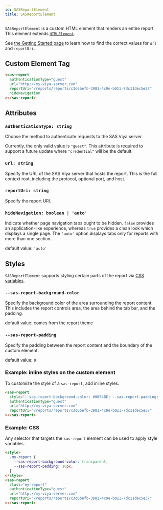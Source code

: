 ```yaml
---
id: SASReportElement
title: SASReportElement
---
```


`SASReportElement` is a custom HTML element that renders an entire report. This element extends <a target="_blank" href="https://developer.mozilla.org/en-US/docs/Web/API/HTMLElement">`HTMLElement`</a>.

See [the Getting Started page](getting-started.md#create-a-custom-html-tag) to learn how to find
the correct values for `url` and `reportUri`.

## Custom Element Tag

```html
<sas-report
  authenticationType="guest"
  url="http://my-viya-server.com"
  reportUri="/reports/reports/c3c6befb-3981-4c9e-b011-7dc11dec5e37"
  hideNavigation
></sas-report>
```

## Attributes

### `authenticationType: string`

Choose the method to authenticate requests to the SAS Viya server.

Currently, the only valid value is `"guest"`. This attribute is required to support a future update where `"credential"`
will be the default.

### `url: string`

Specify the URL of the SAS Viya server that hosts the report. This is the full context root, including the protocol,
optional port, and host.

### `reportUri: string`

Specify the report URI.

### `hideNavigation: boolean | 'auto'`

Indicate whether page navigation tabs ought to be hidden. `false` provides an application-like experience, whereas
`true` provides a clean look which displays a single page. The `'auto'` option displays tabs only for reports with more
than one section.

default value: `'auto'`

## Styles

`SASReportElement` supports styling certain parts of the report via <a target="_blank" href="https://developer.mozilla.org/en-US/docs/Web/CSS/Using_CSS_custom_properties">CSS variables</a>.

### `--sas-report-background-color`

Specify the background color of the area surrounding the report content. This includes the report controls area, the
area behind the tab bar, and the padding.

default value: comes from the report theme

### `--sas-report-padding`

Specify the padding between the report content and the boundary of the custom element.

default value: `0`

### Example: inline styles on the custom element

To customize the style of a `sas-report`, add inline styles.

```html
<sas-report
  style="--sas-report-background-color: #0074BE; --sas-report-padding: 1rem;"
  authenticationType="guest"
  url="http://my-viya-server.com"
  reportUri="/reports/reports/c3c6befb-3981-4c9e-b011-7dc11dec5e37"
></sas-report>
```

### Example: CSS

Any selector that targets the `sas-report` element can be used to apply style variables.

```html
<style>
  .my-report {
    --sas-report-background-color: transparent;
    --sas-report-padding: 10px;
  }
</style>
<sas-report
  class="my-report"
  authenticationType="guest"
  url="http://my-viya-server.com"
  reportUri="/reports/reports/c3c6befb-3981-4c9e-b011-7dc11dec5e37"
></sas-report>
```

